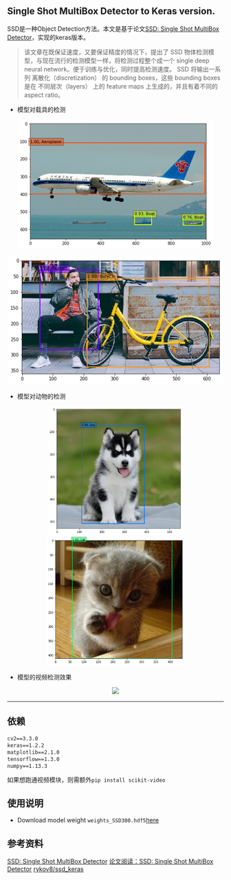 ## Single Shot MultiBox Detector to Keras version.

SSD是一种Object Detection方法。本文是基于论文[SSD: Single Shot MultiBox Detector](http://arxiv.org/abs/1512.02325)，实现的keras版本。

> 该文章在既保证速度，又要保证精度的情况下，提出了 SSD 物体检测模型，与现在流行的检测模型一样，将检测过程整个成一个 single deep neural network。便于训练与优化，同时提高检测速度。
> SSD 将输出一系列 离散化（discretization） 的 bounding boxes，这些 bounding boxes 是在 不同层次（layers） 上的 feature maps 上生成的，并且有着不同的 aspect ratio。

- 模型对载具的检测
<p align="center">
<img src="output/Aeroplane.png" height="300">
</p>

<p align="center">
<img src="output/Bicycle.png" height="300">
</p>

- 模型对动物的检测
<p align="center">
<img src="output/Dog.png" height="300">
<img src="output/Cat.png" height="300">
</p>


- 模型的视频检测效果
<p align="center">
<img src="https://github.com/kuhung/SSD_keras/blob/master/output/car.gif">
</p>

---

## 依赖
```
cv2==3.3.0
keras==1.2.2
matplotlib==2.1.0
tensorflow==1.3.0
numpy==1.13.3
```
如果想跑通视频模块，则需额外`pip install scikit-video`

## 使用说明

- Download model weight `weights_SSD300.hdf5`[here](https://github.com/kuhung/SSD_keras/releases)



## 参考资料
[SSD: Single Shot MultiBox Detector](http://arxiv.org/abs/1512.02325)
[论文阅读：SSD: Single Shot MultiBox Detector](http://blog.csdn.net/u010167269/article/details/52563573)
[rykov8/ssd_keras](https://github.com/rykov8/ssd_keras)
